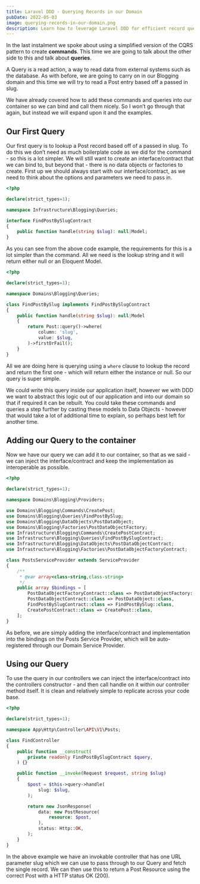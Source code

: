 ```yaml
---
title: Laravel DDD - Querying Records in our Domain
pubDate: 2022-05-03
image: querying-records-in-our-domain.png
description: Learn how to leverage Laravel DDD for efficient record queries. Simplify read actions in your application.
---
```


In the last instalment we spoke about using a simplified version of the CQRS pattern to create **commands**. This time we are going to talk about the other side to this and talk about **queries**.

A Query is a read action, a way to read data from external systems such as the database. As with before, we are going to carry on in our Blogging domain and this time we will try to read a Post entry based off a passed in slug.

We have already covered how to add these commands and queries into our container so we can bind and call them nicely. So I won’t go through that again, but instead we will expand upon it and the examples.

## Our First Query

Our first query is to lookup a Post record based off of a passed in slug. To do this we don’t need as much boilerplate code as we did for the command - so this is a lot simpler. We will still want to create an interface/contract that we can bind to, but beyond that - there is no data objects or factories to create. First up we should always start with our interface/contract, as we need to think about the options and parameters we need to pass in.

```php
<?php

declare(strict_types=1);

namespace Infrastructure\Blogging\Queries;

interface FindPostBySlugContract
{
    public function handle(string $slug): null|Model;
}
```

As you can see from the above code example, the requirements for this is a lot simpler than the command. All we need is the lookup string and it will return either null or an Eloquent Model.

```php
<?php

declare(strict_types=1);

namespace Domains\Blogging\Queries;

class FindPostBySlug implements FindPostBySlugContract
{
    public function handle(string $slug): null|Model
    {
        return Post::query()->where(
            column: 'slug',
            value: $slug,
        )->firstOrFail();
    }
}
```

All we are doing here is querying using a `where` clause to lookup the record and return the first one - which will return either the instance or null. So our query is super simple.

We could write this query inside our application itself, however we with DDD we want to abstract this logic out of our application and into our domain so that if required it can be rebuilt. You could take these commands and queries a step further by casting these models to Data Objects - however that would take a lot of additional time to explain, so perhaps best left for another time.

## Adding our Query to the container

Now we have our query we can add it to our container, so that as we said - we can inject the interface/contract and keep the implementation as interoperable as possible.

```php
<?php

declare(strict_types=1);

namespace Domains\Blogging\Providers;

use Domains\Blogging\Commands\CreatePost;
use Domains\Blogging\Queries\FindPostBySlug;
use Domains\Blogging\DataObjects\PostDataObject;
use Domains\Blogging\Factories\PostDataObjectFactory;
use Infrastructure\Blogging\Commands\CreatePostContract;
use Infrastructure\Blogging\Queries\FindPostBySlugContract;
use Infrastructure\Blogging\DataObjects\PostDataObjectContract;
use Infrastructure\Blogging\Factories\PostDataObjectFactoryContract;

class PostsServiceProvider extends ServiceProvider
{
    /**
     * @var array<class-string,class-string>
     */
    public array $bindings = [
        PostDataObjectFactoryContract::class => PostDataObjectFactory::class,
        PostDataObjectContract::class => PostDataObject::class,
        FindPostBySlugContract::class => FindPostBySlug::class,
        CreatePostContract::class => CreatePost::class,
    ];
}
```

As before, we are simply adding the interface/contract and implementation into the bindings on the Posts Service Provider, which will be auto-registered through our Domain Service Provider.

## Using our Query

To use the query in our controllers we can inject the interface/contract into the controllers constructor - and then call handle on it within our controller method itself. It is clean and relatively simple to replicate across your code base.

```php
<?php

declare(strict_types=1);

namespace App\Http\Controller\API\V1\Posts;

class FindController
{
    public function __construct(
        private readonly FindPostBySlugContract $query,
    ) {}

    public function __invoke(Request $request, string $slug)
    {
        $post = $this->query->handle(
            slug: $slug,
        );

        return new JsonResponse(
            data: new PostResource(
                resource: $post,
            ),
            status: Http::OK,
        );
    }
}
```

In the above example we have an invokable controller that has one URL parameter slug which we can use to pass through to our Query and fetch the single record. We can then use this to return a Post Resource using the correct Post with a HTTP status OK (200).
